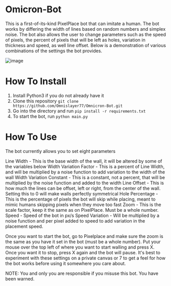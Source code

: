 # Omicron-Bot
This is a first-of-its-kind PixelPlace bot that can imitate a human. The bot works by differing the width of lines based on random numbers and simplex noise. The bot also allows the user to change parameters such as the speed of pixels, the percent of pixels that will be left as holes, variation in thickness and speed, as well line offset. Below is a demonstration of various combinations of the settings the bot provides.

![image](https://github.com/Omnislayer77/Omicron-Bot/assets/35577982/096f0385-800e-4583-8f37-7ab85cb69c2a)


# How To Install
1. Install Python3 if you do not already have it
2. Clone this repository `git clone https://github.com/Omnislayer77/Omnicron-Bot.git`
3. Go into the directory and run `pip install -r requirements.txt`
4. To start the bot, run `python main.py`

# How To Use
The bot currently allows you to set eight parameters 

Line Width - This is the base width of the wall, it will be altered by some of the variables below
Width Variation Factor - This is a percent of Line Width, and will be multiplied by a noise function to add variation to the width of the wall
Width Variation Constant - This is a constant, not a percent, that will be multiplied by the noise function and added to the width
Line Offset - This is how much the lines can be offset, left or right, from the center of the wall. Setting this to 0 will make walls perfectly symmetrical
Hole Percentage - This is the percentage of pixels the bot will skip while placing, meant to mimic humans skipping pixels when they move too fast
Zoom - This is the scale factor, keep it the same as on PixelPlace. Must be a whole number.
Speed - Speed of the bot in px/s
Speed Variation - Will be multiplied by a noise function and per pixel added to speed to add variation in the placement speed.

Once you want to start the bot, go to Pixelplace and make sure the zoom is the same as you have it set in the bot (must be a whole number). Put your mouse over the top left of where you want to start walling and press X. Once you want it to stop, press X again and the bot will pause. It's best to experiment with these settings on a private canvas or 7 to get a feel for how the bot works before using it somewhere you care about.

NOTE: You and only you are responsible if you misuse this bot. You have been warned.


